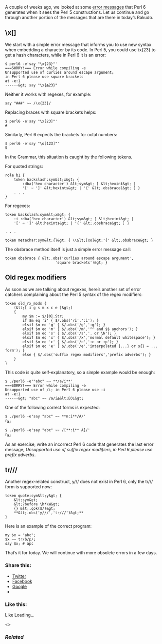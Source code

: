 A couple of weeks ago, we looked at some [error messages][1] that Perl 6 generates when it sees the Perl 5 constructions. Let us continue and go through another portion of the messages that are there in today’s Rakudo.

## \\x[]

We start with a simple error message that informs you to use new syntax when embedding a character by its code. In Perl 5, you could use \\x\{23\} to get a hash characters, while in Perl 6 it is an error:

	$ perl6 -e'say "\x{23}"'
	===SORRY!=== Error while compiling -e
	Unsupported use of curlies around escape argument;
	in Perl 6 please use square brackets
	at -e:1
	------&gt; say "\x{⏏23}"

Neither it works with regexes, for example:

	say "###" ~~ /\x{23}/

Replacing braces with square brackets helps:

	$ perl6 -e'say "\x[23]"'
	#

Similarly, Perl 6 expects the brackets for octal numbers:

	$ perl6 -e'say "\o[123]"'
	S

In the Grammar, this situation is caught by the following tokens.

For quoted strings:

	role b1 {
	    token backslash:sym&lt;x&gt; {
	        :dba('hex character') &lt;sym&gt; [ &lt;hexint&gt; |
	        '[' ~ ']' &lt;hexints&gt; | '{' &lt;.obsbrace1&gt; ] }
	    . . .
	}

For regexes:

	token backslash:sym&lt;x&gt; {
	    :i :dba('hex character') &lt;sym&gt; [ &lt;hexint&gt; |
	    '[' ~ ']' &lt;hexints&gt; | '{' &lt;.obsbrace&gt; ] }

	. . .

	token metachar:sym&lt;{}&gt; { \\&lt;[xo]&gt;'{' &lt;.obsbrace&gt; }

The obsbrace method itself is just a simple error message call:

	token obsbrace { &lt;.obs('curlies around escape argument',
	                       'square brackets')&gt; }

## Old regex modifiers

As soon as we are talking about regexes, here’s another set of error catchers complaining about the Perl 5 syntax of the regex modifiers:

	token old_rx_mods {
	    (&lt;[ i g s m x c e ]&gt;)
	    {
	        my $m := $/[0].Str;
	        if $m eq 'i' { $/.obs('/i',':i'); }
	        elsif $m eq 'g' { $/.obs('/g',':g'); }
	        elsif $m eq 'm' { $/.obs('/m','^^ and $$ anchors'); }
	        elsif $m eq 's' { $/.obs('/s','. or \N'); }
	        elsif $m eq 'x' { $/.obs('/x','normal default whitespace'); }
	        elsif $m eq 'c' { $/.obs('/c',':c or :p'); }
	        elsif $m eq 'e' { $/.obs('/e','interpolated {...} or s{} = ... form'); }
	        else { $/.obs('suffix regex modifiers','prefix adverbs'); }
	    }
	}

This code is quite self-explanatory, so a simple example would be enough:

	$ ./perl6 -e'"abc" ~~ **/a/i**'
	===SORRY!=== Error while compiling -e
	Unsupported use of /i; in Perl 6 please use :i
	at -e:1
	------&gt; "abc" ~~ /a/i⏏&lt;EOL&gt;

One of the following correct forms is expected:

	$ ./perl6 -e'say "abc" ~~ **m:i**/A/'
	｢a｣

	$ ./perl6 -e'say "abc" ~~ /[**:i** A]/'
	｢a｣

As an exercise, write an incorrect Perl 6 code that generates the last error message, _Unsupported use of suffix regex modifiers, in Perl 6 please use prefix adverbs_.

## tr///

Another regex-related construct, y/// does not exist in Perl 6, only the tr/// form is supported now:

	token quote:sym&lt;y&gt; {
	    &lt;sym&gt;
	    &lt;?before \h*\W&gt;
	    {} &lt;.qok($/)&gt;
	    **&lt;.obs('y///','tr///')&gt;**
	}

Here is an example of the correct program:

	my $x = "abc";
	$x ~~ tr/b/p/;
	say $x; # apc

That’s it for today. We will continue with more obsolete errors in a few days.

### Share this:

* [Twitter][2]
* [Facebook][3]
* [Google][4]
*

### Like this:

Like Loading...

<>

### _Related_

  [1]: https://perl6.online/2017/12/29/obsolete-syntax-warnings-part-1/
  [2]: https://perl6.online/2018/01/13/obsolete-syntax-warnings-part-3/?share=twitter "Click to share on Twitter"
  [3]: https://perl6.online/2018/01/13/obsolete-syntax-warnings-part-3/?share=facebook "Click to share on Facebook"
  [4]: https://perl6.online/2018/01/13/obsolete-syntax-warnings-part-3/?share=google-plus-1 "Click to share on Google+"